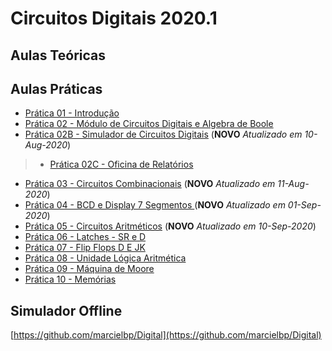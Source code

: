 # Circuitos Digitais 2020.1

## Aulas Teóricas

## Aulas Práticas

- [Prática 01 - Introdução](https://marcielbp.github.io/Circuits/lab/pr01)
- [Prática 02 - Módulo de Circuitos Digitais e Algebra de Boole](https://marcielbp.github.io/Circuits/lab/pr02)
- [Prática 02B - Simulador de Circuitos Digitais](https://marcielbp.github.io/Circuits/lab/pr02b) (**NOVO** *Atualizado em 10-Aug-2020*)
> - [Prática 02C - Oficina de Relatórios](https://marcielbp.github.io/Circuits/lab/pr02c)
- [Prática 03 - Circuitos Combinacionais](https://marcielbp.github.io/Circuits/lab/pr03) (**NOVO** *Atualizado em 11-Aug-2020*)
- [Prática 04 - BCD e Display 7 Segmentos ](https://marcielbp.github.io/Circuits/lab/pr04)  (**NOVO** *Atualizado em 01-Sep-2020*)
- [Prática 05 - Circuitos Aritméticos](https://marcielbp.github.io/Circuits/lab/pr05)  (**NOVO** *Atualizado em 10-Sep-2020*)
- [Prática 06 - Latches - SR e D](https://marcielbp.github.io/Circuits/lab/pr06)
- [Prática 07 - Flip Flops D E JK](https://marcielbp.github.io/Circuits/lab/pr07)
- [Prática 08 - Unidade Lógica Aritmética](https://marcielbp.github.io/Circuits/lab/pr08)
- [Prática 09 - Máquina de Moore](https://marcielbp.github.io/Circuits/lab/pr09)
- [Prática 10 - Memórias](https://marcielbp.github.io/Circuits/lab/pr10)

## Simulador Offline
[https://github.com/marcielbp/Digital](https://github.com/marcielbp/Digital)


